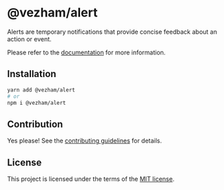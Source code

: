 # @vezham/alert

Alerts are temporary notifications that provide concise feedback about an action or event.

Please refer to the [documentation](https://heroui.com/docs/components/alert) for more information.

## Installation

```sh
yarn add @vezham/alert
# or
npm i @vezham/alert
```

## Contribution

Yes please! See the
[contributing guidelines](https://github.com/vezham/heroui/blob/master/CONTRIBUTING.md)
for details.

## License

This project is licensed under the terms of the
[MIT license](https://github.com/vezham/heroui/blob/master/LICENSE).
